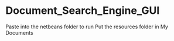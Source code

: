 # Document_Search_Engine_GUI
Paste into the netbeans folder to run
Put the resources folder in My Documents
